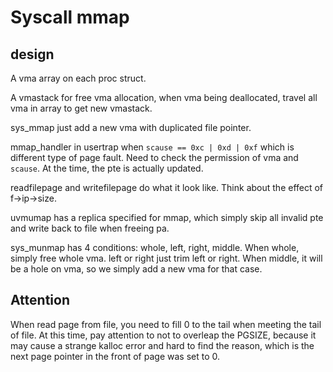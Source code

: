 # Syscall mmap

## design

A vma array on each proc struct.

A vmastack for free vma allocation, when vma being deallocated, travel all vma in array to get new vmastack.

sys_mmap just add a new vma with duplicated file pointer.

mmap_handler in usertrap when `scause == 0xc | 0xd | 0xf` which is different type of page fault. Need to check the permission of vma and `scause`. At the time, the pte is actually updated.

readfilepage and writefilepage do what it look like. Think about the effect of f->ip->size.

uvmumap has a replica specified for mmap, which simply skip all invalid pte and write back to file when freeing pa.

sys_munmap has 4 conditions: whole, left, right, middle. When whole, simply free whole vma. left or right just trim left or right. When middle, it will be a hole on vma, so we simply add a new vma for that case.


## Attention

When read page from file, you need to fill 0 to the tail when meeting the tail of file. At this time, pay attention to not to overleap the PGSIZE, because it may cause a strange kalloc error and hard to find the reason, which is the next page pointer in the front of page was set to 0.